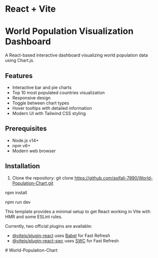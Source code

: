 # React + Vite

# World Population Visualization Dashboard

A React-based interactive dashboard visualizing world population data using Chart.js.

## Features

- Interactive bar and pie charts
- Top 10 most populated countries visualization
- Responsive design
- Toggle between chart types
- Hover tooltips with detailed information
- Modern UI with Tailwind CSS styling

## Prerequisites

- Node.js v14+
- npm v6+
- Modern web browser

## Installation

1. Clone the repository:
git clone https://github.com/asifali-7890/World-Population-Chart.git

npm install

npm run dev


This template provides a minimal setup to get React working in Vite with HMR and some ESLint rules.

Currently, two official plugins are available:

- [@vitejs/plugin-react](https://github.com/vitejs/vite-plugin-react/blob/main/packages/plugin-react/README.md) uses [Babel](https://babeljs.io/) for Fast Refresh
- [@vitejs/plugin-react-swc](https://github.com/vitejs/vite-plugin-react-swc) uses [SWC](https://swc.rs/) for Fast Refresh


#   W o r l d - P o p u l a t i o n - C h a r t 
 
 
